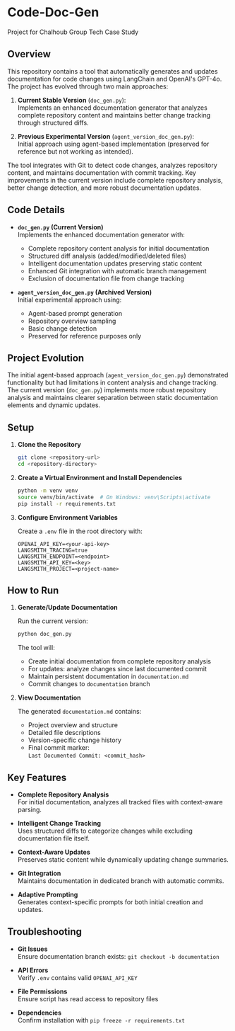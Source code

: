 # Code-Doc-Gen
Project for Chalhoub Group Tech Case Study

## Overview

This repository contains a tool that automatically generates and updates documentation for code changes using LangChain and OpenAI's GPT-4o. The project has evolved through two main approaches:

1. **Current Stable Version** (`doc_gen.py`):  
   Implements an enhanced documentation generator that analyzes complete repository content and maintains better change tracking through structured diffs.

2. **Previous Experimental Version** (`agent_version_doc_gen.py`):  
   Initial approach using agent-based implementation (preserved for reference but not working as intended).

The tool integrates with Git to detect code changes, analyzes repository content, and maintains documentation with commit tracking. Key improvements in the current version include complete repository analysis, better change detection, and more robust documentation updates.

## Code Details

- **`doc_gen.py` (Current Version)**  
  Implements the enhanced documentation generator with:
  - Complete repository content analysis for initial documentation
  - Structured diff analysis (added/modified/deleted files)
  - Intelligent documentation updates preserving static content
  - Enhanced Git integration with automatic branch management
  - Exclusion of documentation file from change tracking

- **`agent_version_doc_gen.py` (Archived Version)**  
  Initial experimental approach using:
  - Agent-based prompt generation
  - Repository overview sampling
  - Basic change detection
  - Preserved for reference purposes only

## Project Evolution

The initial agent-based approach (`agent_version_doc_gen.py`) demonstrated functionality but had limitations in content analysis and change tracking. The current version (`doc_gen.py`) implements more robust repository analysis and maintains clearer separation between static documentation elements and dynamic updates.

## Setup

1. **Clone the Repository**

    ```bash
    git clone <repository-url>
    cd <repository-directory>
    ```

2. **Create a Virtual Environment and Install Dependencies**

    ```bash
    python -m venv venv
    source venv/bin/activate  # On Windows: venv\Scripts\activate
    pip install -r requirements.txt
    ```

3. **Configure Environment Variables**

    Create a `.env` file in the root directory with:

    ```env
    OPENAI_API_KEY=<your-api-key>
    LANGSMITH_TRACING=true
    LANGSMITH_ENDPOINT=<endpoint>
    LANGSMITH_API_KEY=<key>
    LANGSMITH_PROJECT=<project-name>
    ```

## How to Run

1. **Generate/Update Documentation**

    Run the current version:

    ```bash
    python doc_gen.py
    ```

    The tool will:
    - Create initial documentation from complete repository analysis
    - For updates: analyze changes since last documented commit
    - Maintain persistent documentation in `documentation.md`
    - Commit changes to `documentation` branch

2. **View Documentation**

    The generated `documentation.md` contains:
    - Project overview and structure
    - Detailed file descriptions
    - Version-specific change history
    - Final commit marker:  
      `Last Documented Commit: <commit_hash>`

## Key Features

- **Complete Repository Analysis**  
  For initial documentation, analyzes all tracked files with context-aware parsing.

- **Intelligent Change Tracking**  
  Uses structured diffs to categorize changes while excluding documentation file itself.

- **Context-Aware Updates**  
  Preserves static content while dynamically updating change summaries.

- **Git Integration**  
  Maintains documentation in dedicated branch with automatic commits.

- **Adaptive Prompting**  
  Generates context-specific prompts for both initial creation and updates.

## Troubleshooting

- **Git Issues**  
  Ensure documentation branch exists: `git checkout -b documentation`

- **API Errors**  
  Verify `.env` contains valid `OPENAI_API_KEY`

- **File Permissions**  
  Ensure script has read access to repository files

- **Dependencies**  
  Confirm installation with `pip freeze -r requirements.txt`

